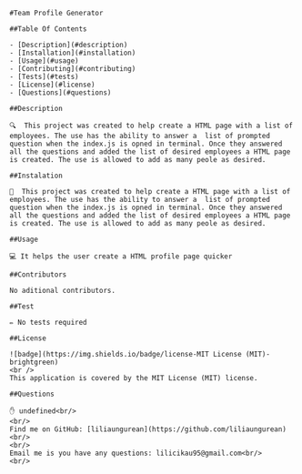 
    #Team Profile Generator

    ##Table Of Contents

    - [Description](#description)
    - [Installation](#installation)
    - [Usage](#usage)
    - [Contributing](#contributing)
    - [Tests](#tests)
    - [License](#license)
    - [Questions](#questions)
    
    ##Description

    🔍  This project was created to help create a HTML page with a list of employees. The use has the ability to answer a  list of prompted question when the index.js is opned in terminal. Once they answered all the questions and added the list of desired employees a HTML page is created. The use is allowed to add as many peole as desired.

    ##Instalation

    💾  This project was created to help create a HTML page with a list of employees. The use has the ability to answer a  list of prompted question when the index.js is opned in terminal. Once they answered all the questions and added the list of desired employees a HTML page is created. The use is allowed to add as many peole as desired.

    ##Usage

    💻 It helps the user create a HTML profile page quicker

    ##Contributors

    No aditional contributors.

    ##Test

    ✏️ No tests required

    ##License

    ![badge](https://img.shields.io/badge/license-MIT License (MIT)-brightgreen)
    <br />
    This application is covered by the MIT License (MIT) license. 

    ##Questions
    
    ✋ undefined<br/>
    <br/>
    Find me on GitHub: [liliaungurean](https://github.com/liliaungurean) <br/>
    <br/>
    Email me is you have any questions: lilicikau95@gmail.com<br/>
    <br/>
    